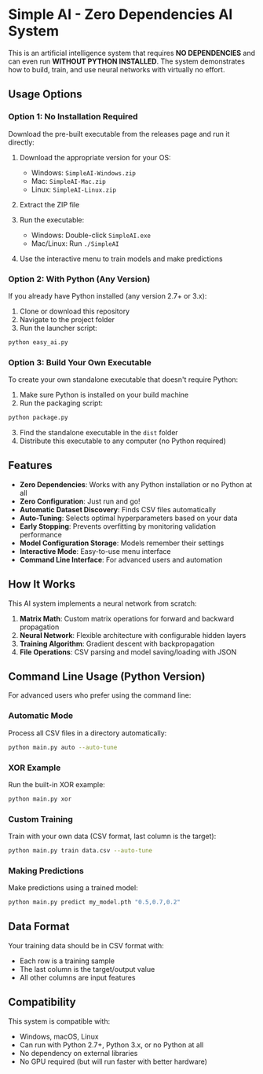 # Simple AI - Zero Dependencies AI System

This is an artificial intelligence system that requires **NO DEPENDENCIES** and can even run **WITHOUT PYTHON INSTALLED**. The system demonstrates how to build, train, and use neural networks with virtually no effort.

## Usage Options

### Option 1: No Installation Required

Download the pre-built executable from the releases page and run it directly:

1. Download the appropriate version for your OS:
   - Windows: `SimpleAI-Windows.zip`
   - Mac: `SimpleAI-Mac.zip`
   - Linux: `SimpleAI-Linux.zip`

2. Extract the ZIP file

3. Run the executable:
   - Windows: Double-click `SimpleAI.exe`
   - Mac/Linux: Run `./SimpleAI`

4. Use the interactive menu to train models and make predictions

### Option 2: With Python (Any Version)

If you already have Python installed (any version 2.7+ or 3.x):

1. Clone or download this repository
2. Navigate to the project folder
3. Run the launcher script:

```bash
python easy_ai.py
```

### Option 3: Build Your Own Executable

To create your own standalone executable that doesn't require Python:

1. Make sure Python is installed on your build machine
2. Run the packaging script:

```bash
python package.py
```

3. Find the standalone executable in the `dist` folder
4. Distribute this executable to any computer (no Python required)

## Features

- **Zero Dependencies**: Works with any Python installation or no Python at all
- **Zero Configuration**: Just run and go!
- **Automatic Dataset Discovery**: Finds CSV files automatically
- **Auto-Tuning**: Selects optimal hyperparameters based on your data
- **Early Stopping**: Prevents overfitting by monitoring validation performance
- **Model Configuration Storage**: Models remember their settings
- **Interactive Mode**: Easy-to-use menu interface
- **Command Line Interface**: For advanced users and automation

## How It Works

This AI system implements a neural network from scratch:

1. **Matrix Math**: Custom matrix operations for forward and backward propagation
2. **Neural Network**: Flexible architecture with configurable hidden layers
3. **Training Algorithm**: Gradient descent with backpropagation
4. **File Operations**: CSV parsing and model saving/loading with JSON

## Command Line Usage (Python Version)

For advanced users who prefer using the command line:

### Automatic Mode

Process all CSV files in a directory automatically:

```bash
python main.py auto --auto-tune
```

### XOR Example

Run the built-in XOR example:

```bash
python main.py xor
```

### Custom Training

Train with your own data (CSV format, last column is the target):

```bash
python main.py train data.csv --auto-tune
```

### Making Predictions

Make predictions using a trained model:

```bash
python main.py predict my_model.pth "0.5,0.7,0.2"
```

## Data Format

Your training data should be in CSV format with:
- Each row is a training sample
- The last column is the target/output value
- All other columns are input features

## Compatibility

This system is compatible with:
- Windows, macOS, Linux
- Can run with Python 2.7+, Python 3.x, or no Python at all
- No dependency on external libraries
- No GPU required (but will run faster with better hardware)
